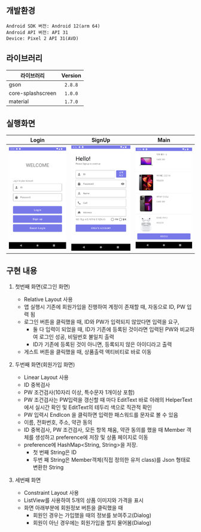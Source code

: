 ## 개발환경
```
Android SDK 버전: Android 12(arm 64)
Android API 버전: API 31 
Device: Pixel 2 API 31(AVD)
```
## 라이브러리

| 라이브러리           | Version |
| ----------------- | :-----: |
| gson              | `2.8.8` |
| core-splashscreen | `1.0.0` |
| material          | `1.7.0` |

## 실행화면
| Login | SignUp | Main |
| ----- | :-----: | ----- |
|<img src = "./Screenshot_1.png" width ="250"> |<img src ="./Screenshot_2.png" width ="250">  |<img src = "./Screenshot_3.png" width ="250">|


## 구현 내용
1. 첫번째 화면(로그인 화면)
    - Relative Layout 사용
    - 앱 실행시 기존에 회원가입을 진행하여 계정이 존재할 때, 자동으로 ID, PW 입력 됨
    - 로그인 버튼을 클릭했을 때, ID와 PW가 입력되지 않았다면 입력을 요구,
         - 둘 다 입력이 되었을 때, ID가 기존에 등록된 것이라면 입력된 PW와 비교하여 로그인 성공, 비밀번호 불일치 출력
        - ID가 기존에 등록된 것이 아니면, 등록되지 않은 아이디라고 출력
    - 게스트 버튼을 클릭했을 때, 상품출력 액티비티로 바로 이동

2. 두번째 화면(회원가입 화면)
    - Linear Layout 사용
    - ID 중복검사
    - PW 조건검사(10자리 이상, 특수문자 1개이상 포함)
    - PW 조건검사는 PW입력을 갱신할 때 마다 EditText 바로 아래의 HelperText에서 실시간 확인 및 EditText의 테두리 색으로 직관적 확인
    - PW 입력시 EndIcon 을 클릭하면 입력한 패스워드를 문자로 볼 수 있음
    - 이름, 전화번호, 주소, 약관 동의
    - ID 중복검사, PW 조건검사, 모든 항목 채움, 약관 동의를 했을 때 Member 객체를 생성하고 preference에 저장 및 상품 페이지로 이동
    - preference에 HashMap<String, String>을 저장. 
        - 첫 번째 String은 ID
        - 두번 째 String은 Member객체(직접 정의한 유저 class)를 Json 형태로 변환한 String

3. 세번째 화면
    - Constraint Layout 사용
    - ListView를 사용하여 5개의 상품 이미지와 가격을 표시
    - 화면 아래부분에 회원정보 버튼을 클릭했을 때
        - 회원인 경우는 가입했을 때의 정보를 보여주고(Dialog)
        - 회원이 아닌 경우에는 회원가입을 할지 물어봄(Dialog)